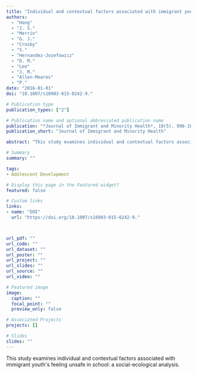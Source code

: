 ```yaml
---
title: "Individual and contextual factors associated with immigrant youth's feeling unsafe in school: A social-ecological analysis"
authors:
  - "Hong"
  - "J. S."
  - "Merrin"
  - "G. J."
  - "Crosby"
  - "S."
  - "Hernandez-Jozefowicz"
  - "D. M."
  - "Lee"
  - "J. M."
  - "Allen-Meares"
  - "P."
date: "2016-01-01"
doi: "10.1007/s10903-015-0242-9."

# Publication type
publication_types: ["2"]

# Publication name and optional abbreviated publication name
publication: "*Journal of Immigrant and Minority Health*, 18(5), 996-1006"
publication_short: "Journal of Immigrant and Minority Health"

abstract: "This study examines individual and contextual factors associated with immigrant youth's feeling unsafe in school: a social-ecological analysis."

# Summary
summary: ""

tags:
- Adolescent Development

# Display this page in the Featured widget?
featured: false

# Custom links
links:
- name: "DOI"
  url: "https://doi.org/10.1007/s10903-015-0242-9."



url_pdf: ""
url_code: ""
url_dataset: ""
url_poster: ""
url_project: ""
url_slides: ""
url_source: ""
url_video: ""

# Featured image
image:
  caption: ""
  focal_point: ""
  preview_only: false

# Associated Projects
projects: []

# Slides
slides: ""
---
```


This study examines individual and contextual factors associated with immigrant youth's feeling unsafe in school: a social-ecological analysis.
